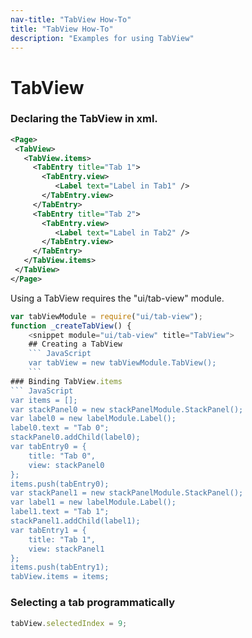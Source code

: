 ```yaml
---
nav-title: "TabView How-To"
title: "TabView How-To"
description: "Examples for using TabView"
---
```

# TabView
### Declaring the TabView in xml.
```XML
<Page>
 <TabView>
   <TabView.items>
     <TabEntry title="Tab 1">
       <TabEntry.view>
          <Label text="Label in Tab1" />
       </TabEntry.view>
     </TabEntry>
     <TabEntry title="Tab 2">
       <TabEntry.view>
          <Label text="Label in Tab2" />
       </TabEntry.view>
     </TabEntry>
   </TabView.items>
 </TabView>
</Page>
```
Using a TabView requires the "ui/tab-view" module.
``` JavaScript
var tabViewModule = require("ui/tab-view");
function _createTabView() {
    <snippet module="ui/tab-view" title="TabView">
    ## Creating a TabView
    ``` JavaScript
    var tabView = new tabViewModule.TabView();
    ```
### Binding TabView.items
``` JavaScript
var items = [];
var stackPanel0 = new stackPanelModule.StackPanel();
var label0 = new labelModule.Label();
label0.text = "Tab 0";
stackPanel0.addChild(label0);
var tabEntry0 = {
    title: "Tab 0",
    view: stackPanel0
};
items.push(tabEntry0);
var stackPanel1 = new stackPanelModule.StackPanel();
var label1 = new labelModule.Label();
label1.text = "Tab 1";
stackPanel1.addChild(label1);
var tabEntry1 = {
    title: "Tab 1",
    view: stackPanel1
};
items.push(tabEntry1);
tabView.items = items;
```
### Selecting a tab programmatically
``` JavaScript
tabView.selectedIndex = 9;
```

